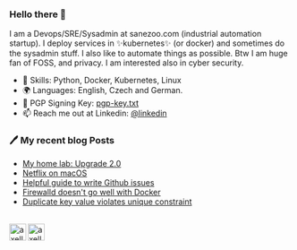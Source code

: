 ### Hello there 👋

I am a Devops/SRE/Sysadmin at sanezoo.com (industrial automation startup). I deploy services in ✨kubernetes✨ (or docker) and sometimes do the sysadmin stuff. I also like to automate things as possible. Btw I am huge fan of FOSS, and privacy. I am interested also in cyber security.



* 🔨 Skills: Python, Docker, Kubernetes, Linux
* 🌍 Languages: English, Czech and German.
* 🔑 PGP Signing Key: [pgp-key.txt](https://objectstorage.eu-frankfurt-1.oraclecloud.com/p/wKk_MwwAhhiAz7uo6JcxJcRIt7asMwuGf7K3kUOC-zKvSTsro2GzXrvnfC3bV3sh/n/frfp0gdrmei7/b/my-personal-bucket/o/gpg-key.txt)
* 📫 Reach me out at Linkedin: [@linkedin](https://linkedin.com/in/yxhlbgwk)

### 🖊 My recent blog Posts
<!--START_SECTION:feed-->
* [My home lab: Upgrade 2.0](https:&#x2F;&#x2F;axell.dev&#x2F;my-home-lab&#x2F;)
* [Netflix on macOS](https:&#x2F;&#x2F;axell.dev&#x2F;netlifx-on-macos&#x2F;)
* [Helpful guide to write Github issues](https:&#x2F;&#x2F;axell.dev&#x2F;how-to-write-github-issue&#x2F;)
* [Firewalld doesn&#39;t go well with Docker](https:&#x2F;&#x2F;axell.dev&#x2F;how-run-firewalld-with-docker&#x2F;)
* [Duplicate key value violates unique constraint](https:&#x2F;&#x2F;axell.dev&#x2F;database&#x2F;)
<!--END_SECTION:feed-->


<!-- ![Visitors since 12/06/2021](https://visitor-badge.glitch.me/badge?page_id=axeII.github.readme) -->
<br>
<a href="https://twitter.com/axeII_dev">
  <img align="left" alt="axell" width="30" height="30" src="https://cdn.jsdelivr.net/npm/simple-icons@v3/icons/twitter.svg" />
</a>
<a href="https://linkedin.com/in/yxhlbgwk" target="blank"><img align="center" src="https://cdn.jsdelivr.net/npm/simple-icons@3.0.1/icons/linkedin.svg" alt="axell" height="30" width="30" />
</a>








